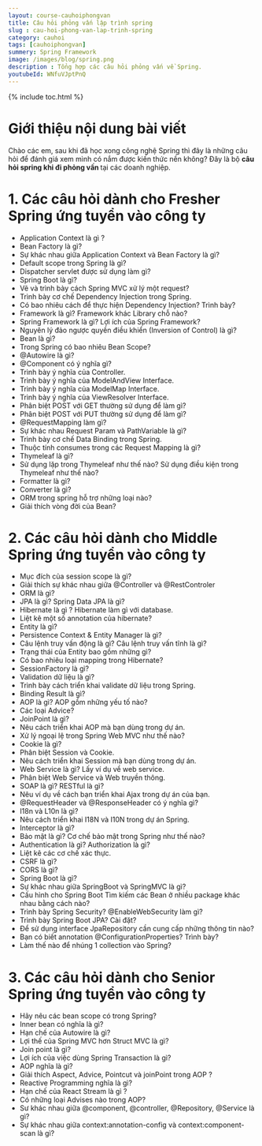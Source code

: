```yaml
---
layout: course-cauhoiphongvan
title: Câu hỏi phỏng vấn lập trình spring
slug : cau-hoi-phong-van-lap-trinh-spring
category: cauhoi
tags: [cauhoiphongvan]
summery: Spring Framework
image: /images/blog/spring.png
description : Tổng hợp các câu hỏi phỏng vấn về Spring.
youtubeId: WNfuVJptPnQ
---
```


{% include toc.html %}

# **Giới thiệu nội dung bài viết**

Chào các em, sau khi đã học xong công nghệ Spring thì đây là những câu hỏi để đánh giá xem mình có nắm được kiến thức nền không? Đây là bộ <b>câu hỏi spring khi đi phỏng vấn </b> tại các doanh nghiệp.


# **1. Các câu hỏi dành cho Fresher Spring ứng tuyển vào công ty**

- Application Context là gì ?
- Bean Factory là gì?
- Sự khác nhau giữa Application Context và Bean Factory là gì?
- Default scope trong Spring là gì?
- Dispatcher servlet được sử dụng làm gì?
- Spring Boot là gì?
- Vẽ và trình bày cách Spring MVC xử lý một request?
- Trình bày cơ chế Dependency Injection trong Spring.
- Có bao nhiêu cách để thực hiện Dependency Injection? Trình bày?
- Framework là gì? Framework khác Library chỗ nào?
- Spring Framework là gì? Lợi ích của Spring Framework?
- Nguyên lý đảo ngược quyền điều khiển (Inversion of Control) là gì?
- Bean là gì?
- Trong Spring có bao nhiêu Bean Scope?
- @Autowire là gì?
- @Component có ý nghĩa gì?
- Trình bày ý nghĩa của Controller.
- Trình bày ý nghĩa của ModelAndView Interface.
- Trình bày ý nghĩa của ModelMap Interface.
- Trình bày ý nghĩa của ViewResolver Interface.
- Phân biệt POST với GET thường sử dụng để làm gì?
- Phân biệt POST với PUT thường sử dụng để làm gì?
- @RequestMapping làm gì?
- Sự khác nhau Request Param và PathVariable là gì?
- Trình bày cơ chế Data Binding trong Spring.
- Thuộc tính consumes trong các Request Mapping là gì?
- Thymeleaf là gì?
- Sử dụng lặp trong Thymeleaf như thế nào? Sử dụng điều kiện trong Thymeleaf như thế nào?
- Formatter là gì? 
- Converter là gì?
- ORM trong spring hỗ trợ những loại nào?
- Giải thích vòng đời của Bean?

# **2. Các câu hỏi dành cho Middle Spring ứng tuyển vào công ty**

- Mục đích của session scope là gì?
- Giải thích sự khác nhau giữa @Controller và @RestControler
- ORM là gì?
- JPA là gì? Spring Data JPA là gì?
- Hibernate là gì ? Hibernate làm gì với database.
- Liệt kê một số annotation của hibernate?
- Entity là gì?
- Persistence Context & Entity Manager là gì?
- Câu lệnh truy vấn động là gì? Câu lệnh truy vấn tĩnh là gì?
- Trạng thái của Entity bao gồm những gì?
- Có bao nhiêu loại mapping trong Hibernate?
- SessionFactory là gì?
- Validation dữ liệu là gì?
- Trình bày cách triển khai validate dữ liệu trong Spring.
- Binding Result là gì?
- AOP là gì? AOP gồm những yếu tố nào?
- Các loại Advice?
- JoinPoint là gì?
- Nêu cách triển khai AOP mà bạn dùng trong dự án.
- Xử lý ngoại lệ trong Spring Web MVC như thế nào?
- Cookie là gì?
- Phân biệt Session và Cookie.
- Nêu cách triển khai Session mà bạn dùng trong dự án.
- Web Service là gì? Lấy ví dụ về web service.
- Phân biệt Web Service và Web truyền thông.
- SOAP là gì? RESTful là gì?
- Nêu ví dụ về cách bạn triển khai Ajax trong dự án của bạn.
- @RequestHeader và @ResponseHeader có ý nghĩa gì?
- I18n và L10n là gì?
- Nêu cách triển khai I18N và I10N trong dự án Spring.
- Interceptor là gì?
- Bảo mật là gì? Cơ chế bảo mật trong Spring như thế nào?
- Authentication là gì? Authorization là gì?
- Liệt kê các cơ chế xác thực.
- CSRF là gì?
- CORS là gì?
- Spring Boot là gì?
- Sự khác nhau giữa SpringBoot và SpringMVC là gì?
- Cấu hình cho Spring Boot Tìm kiếm các Bean ở nhiều package khác nhau bằng cách nào?
- Trình bày Spring Security? @EnableWebSecurity làm gì?
- Trình bày Spring Boot JPA? Cài đặt?
- Để sử dụng interface JpaRepository cần cung cấp những thông tin nào?
- Bạn có biết annotation @ConfigurationProperties? Trình bày?
- Làm thế nào để nhúng 1 collection vào Spring?


# **3. Các câu hỏi dành cho Senior Spring ứng tuyển vào công ty**

- Hãy nêu các bean scope có trong Spring?
- Inner bean có nghĩa là gì?
- Hạn chế của Autowire là gì?
- Lợi thế của Spring MVC hơn Struct MVC là gì?
- Join point là gì?
- Lợi ích của việc dùng Spring Transaction là gì?
- AOP nghĩa là gì?
- Giải thích Aspect, Advice, Pointcut và joinPoint trong AOP ?
- Reactive Programming nghĩa là gì?
- Hạn chế của React Stream là gì ?
- Có những loại Advises nào trong AOP?
- Sư khác nhau giữa @component, @controller, @Repository, @Service là gì?
- Sự khác nhau giữa context:annotation-config và context:component-scan là gì?







